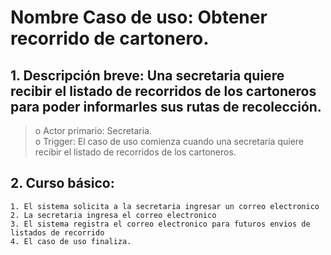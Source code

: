 # Nombre Caso de uso: Obtener recorrido de cartonero.                                                                                                         
## 1. Descripción breve: Una secretaria quiere recibir el listado de recorridos de los cartoneros para poder informarles sus rutas de recolección.                                                                                                               
>o Actor primario: Secretaria.                                                                                                                                                                                  
>o Trigger: El caso de uso comienza cuando una secretaria quiere recibir el listado de recorridos de los cartoneros.                                                                                                                                                                
## 2. Curso básico:                                                                                                                                                                     
    1. El sistema solicita a la secretaria ingresar un correo electronico
    2. La secretaria ingresa el correo electronico
    3. El sistema registra el correo electronico para futuros envios de listados de recorrido
    4. El caso de uso finaliza.
